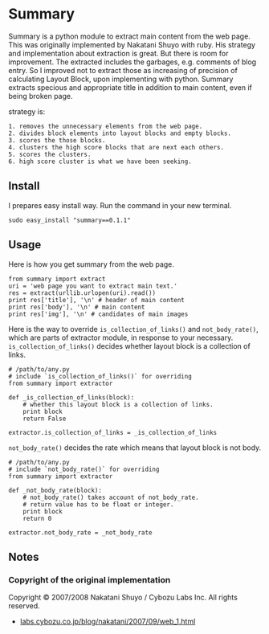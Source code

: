 Summary
=======

Summary is a python module to extract main content from the web page. 
This was originally implemented by Nakatani Shuyo with ruby. 
His strategy and implementation about extraction is great. But there is room for improvement. 
The extracted includes the garbages, e.g. comments of blog entry. 
So I improved not to extract those as increasing of precision of calculating Layout Block, upon implementing with python. 
Summary extracts specious and appropriate title in addition to main content, even if being broken page.


strategy is:

```
1. removes the unnecessary elements from the web page.
2. divides block elements into layout blocks and empty blocks.
3. scores the those blocks.
4. clusters the high score blocks that are next each others.
5. scores the clusters.
6. high score cluster is what we have been seeking. 
```

## Install

I prepares easy install way. Run the command in your new terminal.

```
sudo easy_install "summary==0.1.1"
```

## Usage

Here is how you get summary from the web page.

```
from summary import extract
uri = 'web page you want to extract main text.'
res = extract(urllib.urlopen(uri).read())
print res['title'], '\n' # header of main content
print res['body'], '\n' # main content
print res['img'], '\n' # candidates of main images
```

Here is the way to override `is_collection_of_links()` and `not_body_rate()`, which are parts of extractor module, 
in response to your necessary. `is_collection_of_links()` decides whether layout block is a collection of links.

```
# /path/to/any.py
# include `is_collection_of_links()` for overriding
from summary import extractor

def _is_collection_of_links(block):
    # whether this layout block is a collection of links.
    print block
    return False

extractor.is_collection_of_links = _is_collection_of_links
```

`not_body_rate()` decides the rate which means that layout block is not body.

```
# /path/to/any.py
# include `not_body_rate()` for overriding
from summary import extractor

def _not_body_rate(block):
    # not_body_rate() takes account of not_body_rate.
    # return value has to be float or integer.
    print block
    return 0

extractor.not_body_rate = _not_body_rate
```

## Notes

### Copyright of the original implementation

Copyright © 2007/2008 Nakatani Shuyo / Cybozu Labs Inc. All rights reserved.

* [labs.cybozu.co.jp/blog/nakatani/2007/09/web_1.html](http://labs.cybozu.co.jp/blog/nakatani/2007/09/web_1.html)
